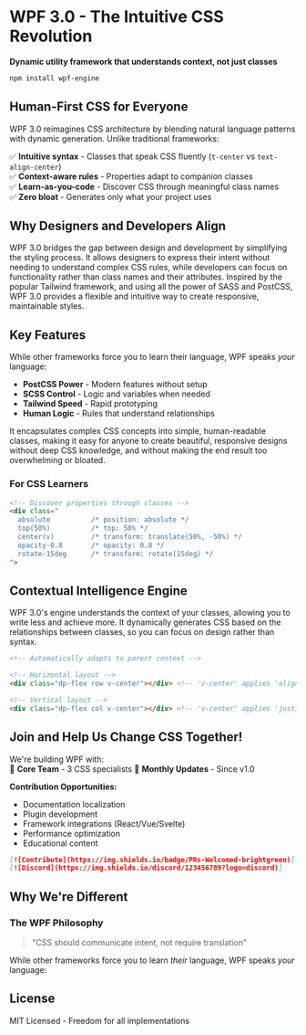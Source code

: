 # WPF 3.0 - The Intuitive CSS Revolution  
**Dynamic utility framework that understands context, not just classes**  

```bash
npm install wpf-engine
```

## Human-First CSS for Everyone

WPF 3.0 reimagines CSS architecture by blending natural language patterns with dynamic generation. Unlike traditional frameworks:  

✅ **Intuitive syntax** - Classes that speak CSS fluently (`t-center` vs `text-align-center`)  
✅ **Context-aware rules** - Properties adapt to companion classes  
✅ **Learn-as-you-code** - Discover CSS through meaningful class names  
✅ **Zero bloat** - Generates only what your project uses  

## Why Designers and Developers Align

WPF 3.0 bridges the gap between design and development by simplifying the styling process. It allows designers to express their intent without needing to understand complex CSS rules, while developers can focus on functionality rather than class names and their attributes. Inspired by the popular Tailwind framework, and using all the power of SASS and PostCSS, WPF 3.0 provides a flexible and intuitive way to create responsive, maintainable styles.

## Key Features

While other frameworks force you to learn their language, WPF speaks *your* language:

- **PostCSS Power** - Modern features without setup  
- **SCSS Control** - Logic and variables when needed  
- **Tailwind Speed** - Rapid prototyping  
- **Human Logic** - Rules that understand relationships  

It encapsulates complex CSS concepts into simple, human-readable classes, making it easy for anyone to create beautiful, responsive designs without deep CSS knowledge, and without making the end result too overwhelming or bloated.

### For CSS Learners  
```html
<!-- Discover properties through classes -->
<div class="
  absolute   		/* position: absolute */
  top(50%)			/* top: 50% */
  center(v)			/* transform: translate(50%, -50%) */
  opacity-0.8		/* opacity: 0.8 */
  rotate-15deg		/* transform: rotate(15deg) */
">
```

## Contextual Intelligence Engine

WPF 3.0's engine understands the context of your classes, allowing you to write less and achieve more. It dynamically generates CSS based on the relationships between classes, so you can focus on design rather than syntax.

```html
<!-- Automatically adapts to parent context -->

<!-- Horizontal layout -->
<div class="dp-flex row v-center"></div> <!-- 'v-center' applies 'align-items:center;'> -->

<!-- Vertical layout -->
<div class="dp-flex col v-center"></div> <!-- 'v-center' applies 'justify-content:center;' -->
```

## Join and Help Us Change CSS Together!

We're building WPF with:  
🔧 **Core Team** - 3 CSS specialists
🚀 **Monthly Updates** - Since v1.0

**Contribution Opportunities:**  
- Documentation localization  
- Plugin development  
- Framework integrations (React/Vue/Svelte)  
- Performance optimization  
- Educational content  

```md
[![Contribute](https://img.shields.io/badge/PRs-Welcomed-brightgreen)] 
[![Discord](https://img.shields.io/discord/123456789?logo=discord)]
```

## Why We're Different  

### The WPF Philosophy  
> "CSS should communicate intent, not require translation"  

While other frameworks force you to learn *their* language, WPF speaks *your* language:  

## License  
MIT Licensed - Freedom for all implementations  
